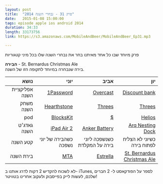 ```yaml
---
layout: post
title:  "פרק 31 - נבחרי השנה 2014"
date:   2015-01-08 15:00:00
tags: episode apple ios android 2014
duration: 34:33
length: 33173756
link: https://s3.amazonaws.com/MobileAndBeer/MobileAndBeer_Ep31.mp3

---
```


פרק מיוחד שבו כל אחד מאיתנו בחר את נבחרי השנה שלו בכל מיני קטגוריות

**הבירה** - St. Bernardus Christmas Ale  
בירה שנבחרה במיוחד לתקופה הזו של השנה.

|נושא|יוני|אביב|יון|
|----:|----:|----:|---:|
|אפליקציית השנה|[1Password](https://itunes.apple.com/il/app/1password-password-manager/id568903335?mt=8&at=11lQcA&ct=workflow)|[Overcast](https://itunes.apple.com/il/app/overcast-podcast-player/id888422857?mt=8&at=11lQcA&ct=workflow)|[Discount bank](https://itunes.apple.com/il/app/discount-bank-bnq-dysqwnt/id342173691?mt=8&at=11lQcA&ct=workflow)|
|משחק השנה|[Hearthstone](https://itunes.apple.com/il/app/hearthstone-heroes-warcraft/id625257520?mt=8&uo=4&at=11lQcA&ct=)|[Threes](https://itunes.apple.com/il/app/threes!/id779157948?mt=8&at=11lQcA&ct=workflow)|[Threes](https://itunes.apple.com/il/app/threes!/id779157948?mt=8&at=11lQcA&ct=workflow)|
|pod|[BlocksKit](https://github.com/zwaldowski/BlocksKit)|[$](http://www.dollarswift.org)|[Helios](http://helios.io)|
|גאדג׳ט השנה|[iPad Air 2](http://www.apple.com/ipad-air-2/)|[Anker Battery](http://www.amazon.com/gp/product/B009USAJCC/ref=as_li_tl?ie=UTF8&camp=1789&creative=390957&creativeASIN=B009USAJCC&linkCode=as2&tag=thcodu02-20&linkId=EPTCYXLPSUN5N7QH)|[Arq Nesting Dock](http://www.idownloadblog.com/2014/02/28/arq-the-nested-dock-that-keeps-on-docking/)|
|קטע השנה|כשהבירה של יוני נשפכה|כשנשפכה ליוני בירה על המקלדת|כשיוני לא הצליח לפתוח בירה|
|בירת השנה|[MTA](http://www.globes.co.il/news/article.aspx?did=1000966379)|[Estrella](https://en.wikipedia.org/wiki/Estrella_Damm)|[St. Bernardus Christmas Ale](http://www.ratebeer.com/beer/st-bernardus-christmas-ale/65814/)|

לא לשכוח להקדיש 2 דקות לדרג אותנו ב- iTunes, לספר על הפודקאסט ל- 2 חברים שלכם, לעשות לייק בפייסבוק ולעקוב אחרינו בטוויטר!
